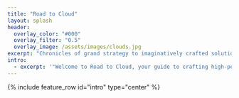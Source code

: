 ```yaml
---
title: "Road to Cloud"
layout: splash
header:
  overlay_color: "#000"
  overlay_filter: "0.5"
  overlay_image: /assets/images/clouds.jpg
excerpt: "Chronicles of grand strategy to imaginatively crafted solutions with creative implementations!"
intro: 
  - excerpt: '"Welcome to Road to Cloud, your guide to crafting high-performance, cost-effective, and resilient solutions for your enterprise journey."'
---
```


{% include feature_row id="intro" type="center" %}
